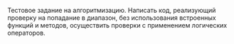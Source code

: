 Тестовое задание на алгоритмизацию. 
Написать код, реализующий проверку на попадание в диапазон, без использования встроенных функций и методов, 
осуществить проверки с применением логических операторов.
